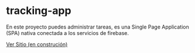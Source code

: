 # tracking-app

<p>En este proyecto puedes administrar tareas, es una Single Page Application (SPA) nativa conectada a los servicios de firebase.</p>
<a target="blank" href="https://tracking-app-5f09f.web.app/">Ver Sitio (en construción)<a>
